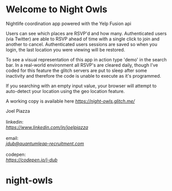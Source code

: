 Welcome to Night Owls
=========================

Nightlife coordination app powered with the Yelp Fusion api<br>

Users can see which places are RSVP'd and how many. Authenticated users (via Twitter) are able to RSVP ahead of time with a single click to join and another to cancel. Authenticated users sessions are saved so when you login, the last location you were viewing will be restored.<br>

To see a visual representation of this app in action type 'demo' in the search bar. In a real-world environment all RSVP's are cleared daily, though I've coded for this feature the glitch servers are put to sleep after some inactivity and therefore the code is unable to execute as it's programmed.

If you searching with an empty input value, your browser will attempt to auto-detect your location using the geo location feature.

A working copy is available here <em>https://night-owls.glitch.me/<br></em>

Joel Piazza<br><br>
linkedin:<br> <em>https://www.linkedin.com/in/joelpiazza</em><br><br>
email: <br><em>jdub@quantumleap-recruitment.com</em><br><br>
codepen:<br> <em>https://codepen.io/j-dub</em>


# night-owls
